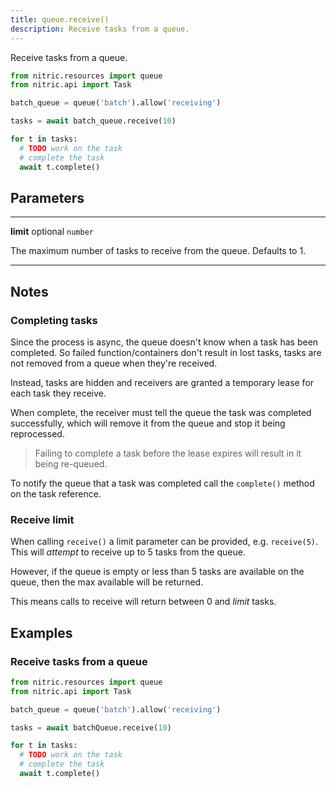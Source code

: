 ```yaml
---
title: queue.receive()
description: Receive tasks from a queue.
---
```


Receive tasks from a queue.

```python
from nitric.resources import queue
from nitric.api import Task

batch_queue = queue('batch').allow('receiving')

tasks = await batch_queue.receive(10)

for t in tasks:
  # TODO work on the task
  # complete the task
  await t.complete()
```

## Parameters

---

**limit** optional `number`

The maximum number of tasks to receive from the queue. Defaults to 1.

---

## Notes

### Completing tasks

Since the process is async, the queue doesn't know when a task has been completed. So failed function/containers don't result in lost tasks, tasks are not removed from a queue when they're received.

Instead, tasks are hidden and receivers are granted a temporary lease for each task they receive.

When complete, the receiver must tell the queue the task was completed successfully, which will remove it from the queue and stop it being reprocessed.

> Failing to complete a task before the lease expires will result in it being re-queued.

To notify the queue that a task was completed call the `complete()` method on the task reference.

### Receive limit

When calling `receive()` a limit parameter can be provided, e.g. `receive(5)`. This will _attempt_ to receive up to 5 tasks from the queue.

However, if the queue is empty or less than 5 tasks are available on the queue, then the max available will be returned.

This means calls to receive will return between 0 and _limit_ tasks.

## Examples

### Receive tasks from a queue

```python
from nitric.resources import queue
from nitric.api import Task

batch_queue = queue('batch').allow('receiving')

tasks = await batchQueue.receive(10)

for t in tasks:
  # TODO work on the task
  # complete the task
  await t.complete()
```

